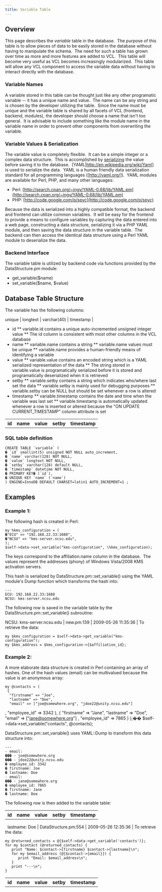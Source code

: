 ```yaml
---
title: Variable Table
---
```


<a name="VariableTable-Overview"></a>
## Overview

This page describes the _variable_ table in the database.&nbsp; The purpose
of this table is to allow pieces of data to be easily stored in the
database&nbsp;without having to&nbsp;manipulate the schema.&nbsp; The need
for such a table has grown over time as more and more features are added to
VCL.&nbsp; This table will become very useful as VCL becomes increasingly
modularized.&nbsp; This table will allow any VCL component to access the
variable data without having to interact directly with the database.

<a name="VariableTable-VariableNames"></a>
### Variable Names

A variable stored in this table can be thought&nbsp;just like any other
programatic variable \-\- it has a unique name and value.&nbsp; The name
can be any string and is chosen by the developer utilizing the table.&nbsp;
Since the name must be unique and the variable&nbsp;table is shared by all
facets of VCL (frontend, backend, modules), the developer should choose a
name that isn't too general.&nbsp; It is advisable to include something
like the module name in the variable name in order to prevent other
components from overwriting the variable.

<a name="VariableTable-VariableValues&Serialization"></a>
### Variable Values & Serialization

The variable value is completely flexible. &nbsp;It can be a
simple&nbsp;integer or a complex data structure.&nbsp; This is accomplished
by [serializing](http://en.wikipedia.org/wiki/Serialization)
 the value before saving it to the database.&nbsp; [YAML|http://en.wikipedia.org/wiki/Yaml]
 is used to serialize the data.&nbsp; YAML is a human friendly data
serialization standard for all programming languages
([http://yaml.org/]).&nbsp; YAML modules are available for Perl, PHP, and
many other languages:
* Perl: [http://search.cpan.org/~ingy/YAML-0.68/lib/YAML.pm](http://search.cpan.org/~ingy/YAML-0.68/lib/YAML.pm)
* PHP: [http://code.google.com/p/spyc](http://code.google.com/p/spyc)

Because the data is serialized into a highly compatible format, the backend
and frontend can utilize common variables.&nbsp; It will be easy for the
frontend to provide a means to configure variables by capturing the data
entered into a web page, constructing a data structure, serializing it via
a PHP YAML module,&nbsp;and then saving&nbsp;the data structure in the
variable table.&nbsp; The backend can then access the identical data
structure using a Perl YAML module to deserialize the data.

<a name="VariableTable-BackendInterface"></a>
### Backend Interface

The variable table&nbsp;is utilized by backend code via functions provided
by the DataStructure.pm module:
* get_variable($name)
* set_variable($name, $value)

<a name="VariableTable-DatabaseTableStructure"></a>
## Database Table Structure

The variable has the following columns:
<table>
<tr><th> id </th><th> name </th><th> value </th><th> setby </th><th> timestamp </th></tr>
  
  
  
  
  
  
  
  
unique | longtext | varchar(40) | timestamp |
* id
** variable.id contains a unique&nbsp;auto-incremented unsigned integer
value
** The id column is consistent with most other columns in the VCL database
* name
** variable.name contains a string
** variable.name values must be unique
** variable.name provides a human-friendly means of identifying a variable
* value
** variable.value contains an encoded&nbsp;string which is a YAML
serialized representation of the data
** The string stored in variable.value is programatically serialized before
it is stored and programatically deserialized when it is retrieved
* setby
** variable.setby contains a string which indicates who/where last set the
data
** variable.setby is mainly used for debugging purposes
** variable.setby can be NULL but should be set whenever a row is altered
* timestamp
** variable.timestamp contains the date and time when the variable was last
set
** variable.timestamp&nbsp;is automatically&nbsp;updated whenever a row is
inserted or altered because the "ON UPDATE CURRENT_TIMESTAMP" column
attribute is set
</table>

<a name="VariableTable-SQLtabledefinition"></a>
### SQL table definition


    CREATE TABLE `variable` (
    � `id` smallint(5) unsigned NOT NULL auto_increment,
    � `name` varchar(128) NOT NULL,
    � `value` longtext NOT NULL,
    � `setby` varchar(128) default NULL,
    � `timestamp` datetime NOT NULL,
    � PRIMARY KEY� (`id`),
    � UNIQUE KEY `name` (`name`)
    ) ENGINE=InnoDB DEFAULT CHARSET=latin1 AUTO_INCREMENT=1 ;


<a name="VariableTable-Examples"></a>
## Examples


<a name="VariableTable-Example1:"></a>
### Example 1:

The following hash is created in Perl:

    my %kms_configuration = (
    �"ECU" => "192.168.22.33:1688",
    �"NCSU" => "kms-server.ncsu.edu",
    );
    $self->data->set_variable("kms-configuration", \%kms_configuration);

The keys correspond to the affiliation.name column in the database.&nbsp;
The values represent the addresses (phony) of Windows Vista/2008 KMS
activation servers.

This hash is serialized by DataStructure.pm::set_variable() using the YAML
module's Dump function which transforms the hash into:

    ---
    ECU: 192.168.22.33:1688
    NCSU: kms-server.ncsu.edu

The following&nbsp;row is saved in the variable table by the
DataStructure.pm::set_variable() subroutine:
<table>
<tr><th> id </th><th> name </th><th> value </th><th> setby </th><th> timestamp </th></tr>
  
  
  
  
NCSU: kms-server.ncsu.edu | new.pm:139 | 2009-05-26 11:35:36 |
To retrieve the data:

    my $kms_configuration = $self->data->get_variable("kms-configuration");
    my $kms_address = $kms_configuration->{$affiliation_id};


<a name="VariableTable-Example2:"></a>
### Example 2:

A more elaborate data structure is created in Perl containing an array of
hashes. One of the hash values (email) can be multivalued because the value
is an anonymous array:

    my @contacts = (
     {
      "firstname" => "Joe",
      "lastname" => "Doe",
      "email" => ["joe@somewhere.org", "jdoe22@unity.ncsu.edu"]
,
      "employee_id" => 3342
     },
     {
      "firstname" => "Jane",
      "lastname" => "Doe",
      "email" => ["jane@somewhere.org"]
,
      "employee_id" => 7865
     }
    );��
    $self->data->set_variable("contacts", \@contacts);

DataStructure.pm::set_variable() uses YAML::Dump to transform this data
structure into:

    ---
    - email:
    ��� - joe@somewhere.org
    ��� - jdoe22@unity.ncsu.edu
    � employee_id: 3342
    � firstname: Joe
    � lastname: Doe
    - email:
    ��� - jane@somewhere.org
    � employee_id: 7865
    � firstname: Jane
    � lastname: Doe

The following row is then added to the variable table:
<table>
<tr><th> id </th><th> name </th><th> value </th><th> setby </th><th> timestamp </th></tr>
  
  
  
  
  
  
  
  
  
  
  
  
  
  
  
  
  
  
  
  
  
  
&nbsp; lastname: Doe | DataStructure.pm:554 | 2009-05-26 12:35:36 |
To retrieve the data:

    my @returned_contacts = @{$self->data->get_variable('contacts')};
    for my $contact (@returned_contacts) {
       print "Name: $contact->{firstname} $contact->{lastname}\n";
       for my $email_address (@{$contact->{email}}) {
          print "Email: $email_address\n";
       }
       print "---\n";
    }

